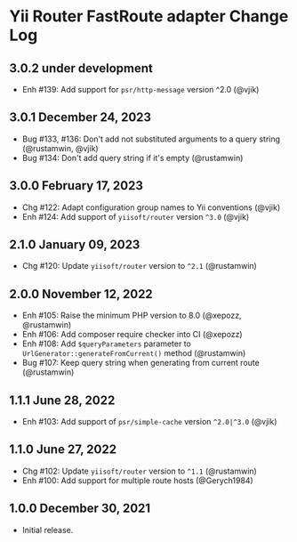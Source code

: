 # Yii Router FastRoute adapter Change Log

## 3.0.2 under development

- Enh #139: Add support for `psr/http-message` version ^2.0 (@vjik)

## 3.0.1 December 24, 2023

- Bug #133, #136: Don't add not substituted arguments to a query string (@rustamwin, @vjik)
- Bug #134: Don't add query string if it's empty (@rustamwin)

## 3.0.0 February 17, 2023

- Chg #122: Adapt configuration group names to Yii conventions (@vjik)
- Enh #124: Add support of `yiisoft/router` version `^3.0` (@vjik)

## 2.1.0 January 09, 2023

- Chg #120: Update `yiisoft/router` version to `^2.1` (@rustamwin)

## 2.0.0 November 12, 2022

- Enh #105: Raise the minimum PHP version to 8.0 (@xepozz, @rustamwin)
- Enh #106: Add composer require checker into CI (@xepozz)
- Enh #108: Add `$queryParameters` parameter to `UrlGenerator::generateFromCurrent()` method (@rustamwin)
- Bug #107: Keep query string when generating from current route (@rustamwin)

## 1.1.1 June 28, 2022

- Enh #103: Add support of `psr/simple-cache` version `^2.0|^3.0` (@vjik)

## 1.1.0 June 27, 2022

- Chg #102: Update `yiisoft/router` version to `^1.1` (@rustamwin)
- Enh #100: Add support for multiple route hosts (@Gerych1984)

## 1.0.0 December 30, 2021

- Initial release.
